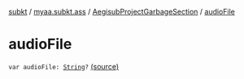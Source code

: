 [subkt](../../index.md) / [myaa.subkt.ass](../index.md) / [AegisubProjectGarbageSection](index.md) / [audioFile](./audio-file.md)

# audioFile

`var audioFile: `[`String`](https://kotlinlang.org/api/latest/jvm/stdlib/kotlin/-string/index.html)`?` [(source)](https://github.com/Myaamori/SubKt/blob/0.1.12/src/main/kotlin/myaa/subkt/ass/parser.kt#L846)